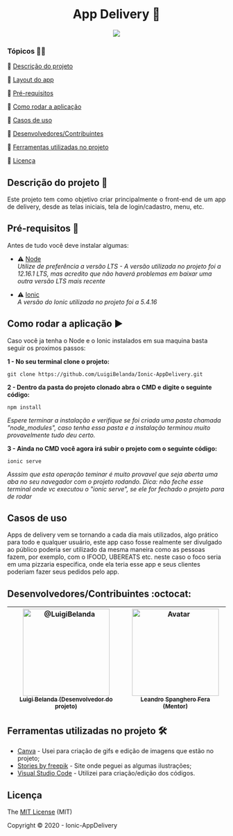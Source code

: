 <h1 align="center"> App Delivery 🛵 </h1> 

<p align="center">
<img src="https://camo.githubusercontent.com/97412cdbdb7b8e3a63c9d06f23fc624e4f90e55a/687474703a2f2f696d672e736869656c64732e696f2f7374617469632f76313f6c6162656c3d535441545553266d6573736167653d454d253230444553454e564f4c56494d454e544f26636f6c6f723d524544267374796c653d666f722d7468652d6261646765"> </p>

### Tópicos 👨‍🏫

:small_blue_diamond: [Descrição do projeto](#descrição-do-projeto-)

:small_blue_diamond: [Layout do app](#layout-do-app-)

:small_blue_diamond: [Pré-requisitos](#pré-requisitos-)

:small_blue_diamond: [Como rodar a aplicação](#como-rodar-a-aplicação-arrow_forward)

:small_blue_diamond: [Casos de uso](#casos-de-uso)

:small_blue_diamond: [Desenvolvedores/Contribuintes](#desenvolvedorescontribuintes-octocat)

:small_blue_diamond: [Ferramentas utilizadas no projeto](#ferramentas-utilizadas-no-projeto-)

:small_blue_diamond: [Licença](#licença)

## Descrição do projeto 📃

<p align="justify">
  Este projeto tem como objetivo criar principalmente o front-end de um app de delivery, desde as telas iniciais, tela de login/cadastro, menu, etc.
</p> 

## Pré-requisitos 📝

Antes de tudo você deve instalar algumas:

- :warning: [Node](https://nodejs.org/en/)<br>
*Utilize de preferência a versão LTS - A versão utilizada no projeto foi a 12.16.1 LTS, mas acredito que não haverá problemas em baixar uma outra versão LTS mais recente*

- :warning: [Ionic](https://ionicframework.com/docs/intro/cli)<br>
*A versão do Ionic utilizada no projeto foi a 5.4.16*

## Como rodar a aplicação :arrow_forward:

Caso você ja tenha o Node e o Ionic instalados em sua maquina basta seguir os proximos passos: 

**1 - No seu terminal clone o projeto:**

```
git clone https://github.com/LuigiBelanda/Ionic-AppDelivery.git
```

**2 - Dentro da pasta do projeto clonado abra o CMD e digite o seguinte código:**

```
npm install
```
*Espere terminar a instalação e verifique se foi criada uma pasta chamada "node_modules", caso tenha essa pasta e a instalação terminou muito provavelmente tudo deu certo.* 

**3 - Ainda no CMD você agora irá subir o projeto com o seguinte código:**

```
ionic serve
```
*Asssim que esta operação teminar é muito provavel que seja aberta uma aba no seu navegador com o projeto rodando. Dica: não feche esse terminal onde vc executou o "ionic serve", se ele for fechado o projeto para de rodar*

## Casos de uso  

Apps de delivery vem se tornando a cada dia mais utilizados, algo prático para todo e qualquer usuário, este app caso fosse realmente ser divulgado ao público poderia ser utilizado da mesma maneira como as pessoas fazem, por exemplo, com o IFOOD, UBEREATS etc. neste caso o foco seria em uma pizzaria especifica, onde ela teria esse app e seus clientes poderiam fazer seus pedidos pelo app.

## Desenvolvedores/Contribuintes :octocat:

[<img class="avatar rounded-2 avatar-user" src="https://avatars3.githubusercontent.com/u/52254708?s=400&amp;u=3ba8a8520f58d8c655e992e18d279a632aad1864&amp;v=4" width="200" height="200" alt="@LuigiBelanda"> <br> <sub> Luigi Belanda (Desenvolvedor do projeto) </sub>](https://github.com/LuigiBelanda) | [<img style="height:auto;" alt="Avatar" width="200" height="200" class="avatar avatar-user width-full border bg-white" src="https://avatars0.githubusercontent.com/u/4193772?s=460&amp;v=4"> <br> <sub> Leandro Spanghero Fera (Mentor) </sub>](https://github.com/leandrospan) | 
| :---: | :---: |

## Ferramentas utilizadas no projeto 🛠

- [Canva](https://www.canva.com/) - Usei para criação de gifs e edição de imagens que estão no projeto;
- [Stories by freepik](https://stories.freepik.com/food/rafiki) - Site onde peguei as algumas ilustrações;
- [Visual Studio Code](https://code.visualstudio.com/) - Utilizei para criação/edição dos códigos.

## Licença 

The [MIT License](https://github.com/LuigiBelanda/Ionic-AppDelivery/blob/master/LICENSE) (MIT)

Copyright :copyright: 2020 - Ionic-AppDelivery
